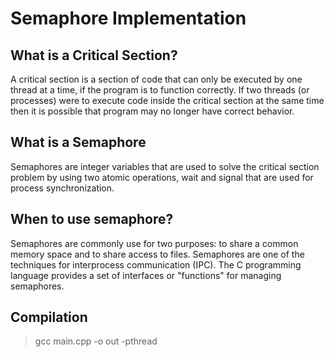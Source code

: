 # Semaphore Implementation

## What is a Critical Section?
A critical section is a section of code that can only be executed by one thread at a time, if the program is to function correctly. If two threads (or processes) were to execute code inside the critical section at the same time then it is possible that program may no longer have correct behavior.

## What is a Semaphore
Semaphores are integer variables that are used to solve the critical section problem by using two atomic operations, wait and signal that are used for process synchronization.

## When to use semaphore?
Semaphores are commonly use for two purposes: to share a common memory space and to share access to files. Semaphores are one of the techniques for interprocess communication (IPC). The C programming language provides a set of interfaces or "functions" for managing semaphores.

## Compilation
> gcc main.cpp -o out -pthread

